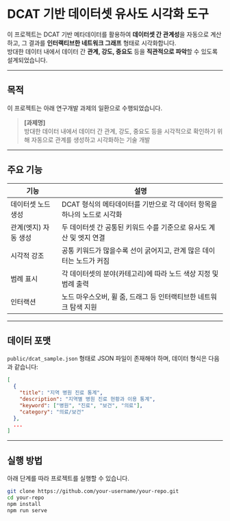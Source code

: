 # DCAT 기반 데이터셋 유사도 시각화 도구

이 프로젝트는 DCAT 기반 메타데이터를 활용하여 **데이터셋 간 관계성**을 자동으로 계산하고, 그 결과를 **인터랙티브한 네트워크 그래프** 형태로 시각화합니다.  
방대한 데이터 내에서 데이터 간 **관계, 강도, 중요도** 등을 **직관적으로 파악**할 수 있도록 설계되었습니다.

---

## 목적

이 프로젝트는 아래 연구개발 과제의 일환으로 수행되었습니다.

> **[과제명]**  
> 방대한 데이터 내에서 데이터 간 관계, 강도, 중요도 등을 시각적으로 확인하기 위해 자동으로 관계를 생성하고 시각화하는 기술 개발

---

## 주요 기능

| 기능 | 설명 |
|------|------|
| 데이터셋 노드 생성 | DCAT 형식의 메타데이터를 기반으로 각 데이터 항목을 하나의 노드로 시각화 |
| 관계(엣지) 자동 생성 | 두 데이터셋 간 공통된 키워드 수를 기준으로 유사도 계산 및 엣지 연결 |
| 시각적 강조 | 공통 키워드가 많을수록 선이 굵어지고, 관계 많은 데이터는 노드가 커짐 |
| 범례 표시 | 각 데이터셋의 분야(카테고리)에 따라 노드 색상 지정 및 범례 출력 |
| 인터랙션 | 노드 마우스오버, 휠 줌, 드래그 등 인터랙티브한 네트워크 탐색 지원 |

---

## 데이터 포맷

`public/dcat_sample.json` 형태로 JSON 파일이 존재해야 하며, 데이터 형식은 다음과 같습니다:

```json
[
  {
    "title": "지역 병원 진료 통계",
    "description": "지역별 병원 진료 현황과 이용 통계",
    "keyword": ["병원", "진료", "보건", "의료"],
    "category": "의료/보건"
  },
  ...
]
```
---
## 실행 방법

아래 단계를 따라 프로젝트를 실행할 수 있습니다.

```bash
git clone https://github.com/your-username/your-repo.git
cd your-repo
npm install
npm run serve
```

